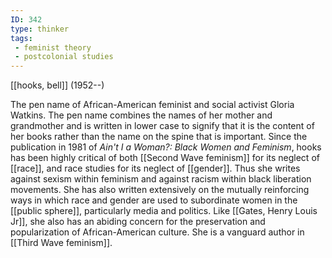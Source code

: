 ```yaml
---
ID: 342
type: thinker
tags: 
 - feminist theory
 - postcolonial studies
---
```


[[hooks, bell]]
 (1952--)

 The
pen name of African-American feminist and social activist Gloria
Watkins. The pen name combines the names of her mother and grandmother
and is written in lower case to signify that it is the content of her
books rather than the name on the spine that is important. Since the
publication in 1981 of *Ain't I a Woman?: Black Women and Feminism*,
hooks has been highly critical of both [[Second Wave feminism]] for its neglect of
[[race]], and race studies
for its neglect of
[[gender]]. Thus she writes
against sexism within feminism and against racism within black
liberation movements. She has also written extensively on the mutually
reinforcing ways in which race and gender are used to subordinate women
in the [[public sphere]],
particularly media and politics. Like [[Gates, Henry Louis Jr]], she also has an
abiding concern for the preservation and popularization of
African-American culture. She is a vanguard author in [[Third Wave feminism]].
